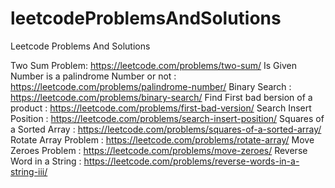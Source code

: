 # leetcodeProblemsAndSolutions
Leetcode Problems And Solutions

Two Sum Problem:   https://leetcode.com/problems/two-sum/
Is Given Number is a palindrome Number or not : https://leetcode.com/problems/palindrome-number/
Binary Search : https://leetcode.com/problems/binary-search/
Find First bad bersion of a product : https://leetcode.com/problems/first-bad-version/
Search Insert Position : https://leetcode.com/problems/search-insert-position/
Squares of a Sorted Array : https://leetcode.com/problems/squares-of-a-sorted-array/
Rotate Array Problem : https://leetcode.com/problems/rotate-array/
Move Zeroes Problem : https://leetcode.com/problems/move-zeroes/
Reverse Word in a String : https://leetcode.com/problems/reverse-words-in-a-string-iii/
